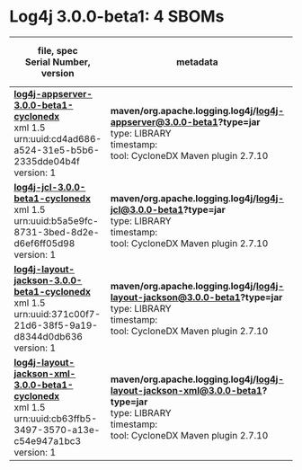 Log4j 3.0.0-beta1: 4 SBOMs
=======

| file, spec<br>Serial Number, version| metadata | components<br>by type<br>- libs purl types |
| ----------------------------------- | -------- | ------------------------------------------ |
| **[log4j-appserver-3.0.0-beta1-cyclonedx](maven/org.apache.logging.log4j/log4j-appserver/3.0.0-beta1/log4j-appserver-3.0.0-beta1-cyclonedx.xml)**<br>xml 1.5<br>urn:uuid:cd4ad686-a524-31e5-b5b6-2335dde04b4f<br>version: 1 | **maven/org.apache.logging.log4j/log4j-appserver@3.0.0-beta1?type=jar**<br>type: LIBRARY<br>timestamp: <br>tool: CycloneDX Maven plugin 2.7.10 | 12<br>`library`: 12 <br>- `maven`: 12  |
| **[log4j-jcl-3.0.0-beta1-cyclonedx](maven/org.apache.logging.log4j/log4j-jcl/3.0.0-beta1/log4j-jcl-3.0.0-beta1-cyclonedx.xml)**<br>xml 1.5<br>urn:uuid:b5a5e9fc-8731-3bed-8d2e-d6ef6ff05d98<br>version: 1 | **maven/org.apache.logging.log4j/log4j-jcl@3.0.0-beta1?type=jar**<br>type: LIBRARY<br>timestamp: <br>tool: CycloneDX Maven plugin 2.7.10 | 11<br>`library`: 11 <br>- `maven`: 11  |
| **[log4j-layout-jackson-3.0.0-beta1-cyclonedx](maven/org.apache.logging.log4j/log4j-layout-jackson/3.0.0-beta1/log4j-layout-jackson-3.0.0-beta1-cyclonedx.xml)**<br>xml 1.5<br>urn:uuid:371c00f7-21d6-38f5-9a19-d8344d0db636<br>version: 1 | **maven/org.apache.logging.log4j/log4j-layout-jackson@3.0.0-beta1?type=jar**<br>type: LIBRARY<br>timestamp: <br>tool: CycloneDX Maven plugin 2.7.10 | 15<br>`library`: 15 <br>- `maven`: 15  |
| **[log4j-layout-jackson-xml-3.0.0-beta1-cyclonedx](maven/org.apache.logging.log4j/log4j-layout-jackson-xml/3.0.0-beta1/log4j-layout-jackson-xml-3.0.0-beta1-cyclonedx.xml)**<br>xml 1.5<br>urn:uuid:cb63ffb5-3497-3570-a13e-c54e947a1bc3<br>version: 1 | **maven/org.apache.logging.log4j/log4j-layout-jackson-xml@3.0.0-beta1?type=jar**<br>type: LIBRARY<br>timestamp: <br>tool: CycloneDX Maven plugin 2.7.10 | 20<br>`library`: 20 <br>- `maven`: 20  |

